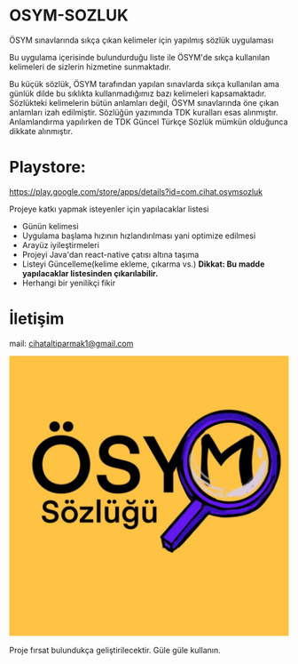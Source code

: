 # OSYM-SOZLUK
ÖSYM sınavlarında sıkça çıkan kelimeler için yapılmış sözlük uygulaması

Bu uygulama içerisinde bulundurduğu liste ile ÖSYM'de sıkça kullanılan kelimeleri de sizlerin hizmetine sunmaktadır. 

Bu küçük sözlük, ÖSYM tarafından yapılan sınavlarda sıkça kullanılan ama günlük dilde bu sıklıkta kullanmadığımız bazı kelimeleri kapsamaktadır. Sözlükteki kelimelerin bütün anlamları değil, ÖSYM sınavlarında öne çıkan anlamları izah edilmiştir. Sözlüğün yazımında TDK kuralları esas alınmıştır. Anlamlandırma yapılırken de TDK Güncel Türkçe Sözlük mümkün olduğunca dikkate alınmıştır.

# Playstore:
https://play.google.com/store/apps/details?id=com.cihat.osymsozluk

Projeye katkı yapmak isteyenler için yapılacaklar listesi
* Günün kelimesi 
* Uygulama başlama hızının hızlandırılması yani optimize edilmesi
* Arayüz iyileştirmeleri
* Projeyi Java'dan react-native çatısı altına taşıma 
* Listeyi Güncelleme(kelime ekleme, çıkarma vs.) **Dikkat: Bu madde yapılacaklar listesinden çıkarılabilir.**
* Herhangi bir yenilikçi fikir

# İletişim
mail: cihataltiparmak1@gmail.com

![](https://github.com/CihatAltiparmak/OSYM-SOZLUK/blob/minimalist-version/docs/osym_sozluk-playstore.png?raw=true)

Proje fırsat bulundukça geliştirilecektir. Güle güle kullanın.
